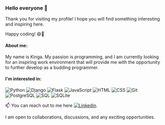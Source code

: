 ### Hello everyone 👋

Thank you for visiting my profile! I hope you will find something interesting and inspiring here. 

Happy coding! 😄🚀

#### About me:

My name is Kinga. My passion is programming, and I am currently looking for an inspiring work environment that will provide me with the opportunity to further develop as a budding programmer.


#### I'm interested in:

![Python](https://img.shields.io/badge/Python-3776AB?style=flat-square&logo=python&logoColor=white) ![Django](https://img.shields.io/badge/Django-092E20?style=flat-square&logo=django&logoColor=white) ![Flask](https://img.shields.io/badge/Flask-000000?style=flat-square&logo=flask&logoColor=white) ![JavaScript](https://img.shields.io/badge/JavaScript-F7DF1E?style=flat-square&logo=javascript&logoColor=black) ![HTML](https://img.shields.io/badge/HTML-E34F26?style=flat-square&logo=html5&logoColor=white) ![CSS](https://img.shields.io/badge/CSS-1572B6?style=flat-square&logo=css3&logoColor=white) ![Git](https://img.shields.io/badge/Git-F05032?style=flat-square&logo=git&logoColor=white) ![PostgreSQL](https://img.shields.io/badge/PostgreSQL-336791?style=flat-square&logo=postgresql&logoColor=white) ![SQL](https://img.shields.io/badge/SQL-4479A1?style=flat-square&logo=sql&logoColor=white) ![SQLite](https://img.shields.io/badge/SQLite-003B57?style=flat-square&logo=sqlite&logoColor=white)



📫 You can reach out to me here  [![Linkedin](https://img.shields.io/badge/kinga--szedzielarz-%231DA1F2.svg?style=for-the-badge&logo=Linkedin&logoColor=white)](https://www.linkedin.com/in/kinga-szedzielarz/). 

I am open to collaborations, discussions, and any exciting opportunities.
